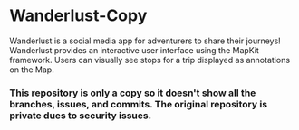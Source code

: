 # Wanderlust-Copy
Wanderlust is a social media app for adventurers to share their journeys! Wanderlust provides an interactive user interface using the MapKit framework. Users can visually see stops for a trip displayed as annotations on the Map.


### This repository is only a copy so it doesn't show all the branches, issues, and commits. The original repository is private dues to security issues.
